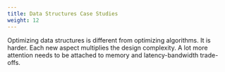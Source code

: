 ```yaml
---
title: Data Structures Case Studies
weight: 12
---
```


Optimizing data structures is different from optimizing algorithms. It is harder. Each new aspect multiplies the design complexity. A lot more attention needs to be attached to memory and latency-bandwidth trade-offs.
